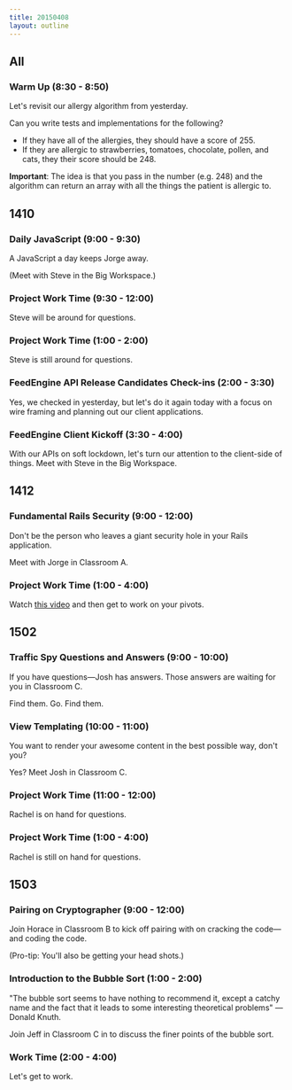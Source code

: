 ```yaml
---
title: 20150408
layout: outline
---
```


## All

### Warm Up (8:30 - 8:50)

Let's revisit our allergy algorithm from yesterday.

Can you write tests and implementations for the following?

* If they have all of the allergies, they should have a score of 255.
* If they are allergic to strawberries, tomatoes, chocolate, pollen, and cats, they their score should be 248.

**Important**: The idea is that you pass in the number (e.g. 248) and the algorithm can return an array with all the things the patient is allergic to.

## 1410

### Daily JavaScript (9:00 - 9:30)

A JavaScript a day keeps Jorge away.

(Meet with Steve in the Big Workspace.)

### Project Work Time (9:30 - 12:00)

Steve will be around for questions.

### Project Work Time (1:00 - 2:00)

Steve is still around for questions.

### FeedEngine API Release Candidates Check-ins (2:00 - 3:30)

Yes, we checked in yesterday, but let's do it again today with a focus on wire framing and planning out our client applications.

### FeedEngine Client Kickoff (3:30 - 4:00)

With our APIs on soft lockdown, let's turn our attention to the client-side of things. Meet with Steve in the Big Workspace.

## 1412

### Fundamental Rails Security (9:00 - 12:00)

Don't be the person who leaves a giant security hole in your Rails application.

Meet with Jorge in Classroom A.

### Project Work Time (1:00 - 4:00)

Watch [this video](https://www.youtube.com/watch?v=n67RYI_0sc0) and then get to work on your pivots.

## 1502

### Traffic Spy Questions and Answers (9:00 - 10:00)

If you have questions—Josh has answers. Those answers are waiting for you in Classroom C.

Find them. Go. Find them.

### View Templating (10:00 - 11:00)

You want to render your awesome content in the best possible way, don't you?

Yes? Meet Josh in Classroom C.

### Project Work Time (11:00 - 12:00)

Rachel is on hand for questions.

### Project Work Time (1:00 - 4:00)

Rachel is still on hand for questions.

## 1503

### Pairing on Cryptographer (9:00 - 12:00)

Join Horace in Classroom B to kick off pairing with on cracking the code—and coding the code.

(Pro-tip: You'll also be getting your head shots.)

### Introduction to the Bubble Sort (1:00 - 2:00)

"The bubble sort seems to have nothing to recommend it, except a catchy name and the fact that it leads to some interesting theoretical problems" — Donald Knuth.

Join Jeff in Classroom C in to discuss the finer points of the bubble sort.

### Work Time (2:00 - 4:00)

Let's get to work.

